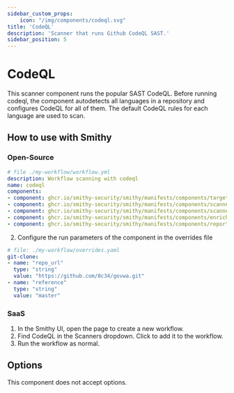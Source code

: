 ```yaml
---
sidebar_custom_props:
    icon: "/img/components/codeql.svg"
title: 'CodeQL'
description: 'Scanner that runs Github CodeQL SAST.'
sidebar_position: 5
---
```


# CodeQL

This scanner component runs the popular SAST CodeQL.
Before running codeql, the component autodetects all languages in a repository
and configures CodeQL for all of them.
The default CodeQL rules for each language are used to scan.

## How to use with Smithy

### Open-Source

```yaml
# file ./my-workflow/workflow.yml
description: Workflow scanning with codeql
name: codeql
components:
- component: ghcr.io/smithy-security/smithy/manifests/components/targets/git-clone:v1.3.2
- component: ghcr.io/smithy-security/smithy/manifests/components/scanners/codeql:v1.3.2
- component: ghcr.io/smithy-security/smithy/manifests/components/scanners/nancy:v1.2.2
- component: ghcr.io/smithy-security/smithy/manifests/components/enrichers/custom-annotation:v0.1.2
- component: ghcr.io/smithy-security/smithy/manifests/components/reporters/json-logger:v1.0.2
```

2. Configure the run parameters of the component in the overrides file

```yaml
# file: ./my-workflow/overrides.yaml
git-clone:
- name: "repo_url"
  type: "string"
  value: "https://github.com/0c34/govwa.git"
- name: "reference"
  type: "string"
  value: "master"
```

### SaaS

1. In the Smithy UI, open the page to create a new workflow.
2. Find CodeQL in the Scanners dropdown. Click to add it to the workflow.
3. Run the workflow as normal.

## Options

This component does not accept options.
